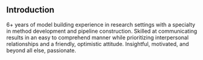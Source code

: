 ## Introduction

6+ years of model building experience in research settings with a specialty in method development and pipeline construction. Skilled at communicating results in an easy to comprehend manner while prioritizing interpersonal relationships and a friendly, optimistic attitude. Insightful, motivated, and beyond all else, passionate.
